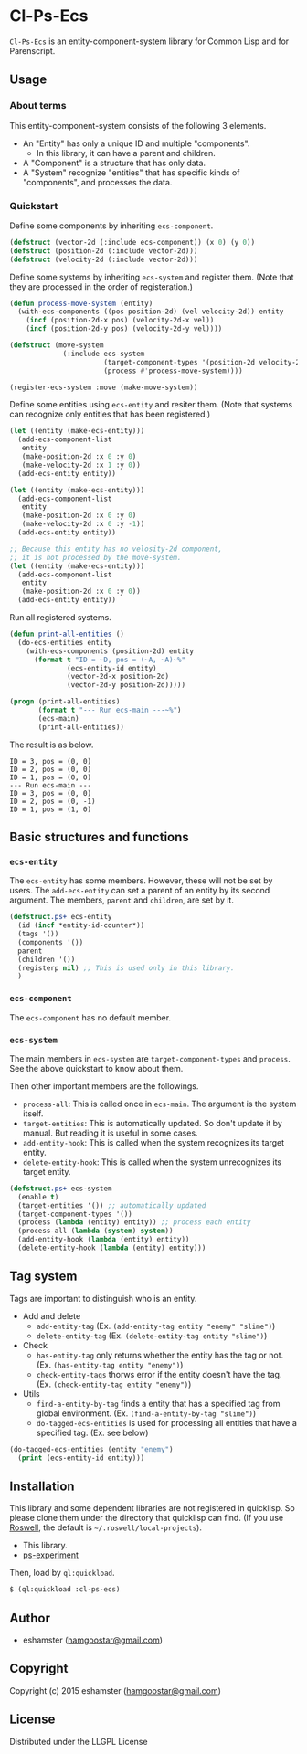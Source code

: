 # Cl-Ps-Ecs

`Cl-Ps-Ecs` is an entity-component-system library for Common Lisp and for Parenscript.



## Usage

### About terms

This entity-component-system consists of the following 3 elements.

- An "Entity" has only a unique ID and multiple "components".
	- In this library, it can have a parent and children.
- A "Component" is a structure that has only data.
- A "System" recognize "entities" that has specific kinds of "components", and processes the data.

### Quickstart

Define some components by inheriting `ecs-component`.

```lisp
(defstruct (vector-2d (:include ecs-component)) (x 0) (y 0))
(defstruct (position-2d (:include vector-2d)))
(defstruct (velocity-2d (:include vector-2d)))
```

Define some systems by inheriting `ecs-system` and register them. (Note that they are processed in the order of registeration.)

```lisp
(defun process-move-system (entity)
  (with-ecs-components ((pos position-2d) (vel velocity-2d)) entity
    (incf (position-2d-x pos) (velocity-2d-x vel))
    (incf (position-2d-y pos) (velocity-2d-y vel))))

(defstruct (move-system
             (:include ecs-system
                       (target-component-types '(position-2d velocity-2d))
                       (process #'process-move-system))))

(register-ecs-system :move (make-move-system))
```

Define some entities using `ecs-entity` and resiter them. (Note that systems can recognize only entities that has been registered.)

```lisp
(let ((entity (make-ecs-entity)))
  (add-ecs-component-list
   entity
   (make-position-2d :x 0 :y 0)
   (make-velocity-2d :x 1 :y 0))
  (add-ecs-entity entity))

(let ((entity (make-ecs-entity)))
  (add-ecs-component-list
   entity
   (make-position-2d :x 0 :y 0)
   (make-velocity-2d :x 0 :y -1))
  (add-ecs-entity entity))

;; Because this entity has no velosity-2d component,
;; it is not processed by the move-system.
(let ((entity (make-ecs-entity)))
  (add-ecs-component-list
   entity
   (make-position-2d :x 0 :y 0))
  (add-ecs-entity entity))
```

Run all registered systems.

```lisp
(defun print-all-entities ()
  (do-ecs-entities entity
    (with-ecs-components (position-2d) entity
      (format t "ID = ~D, pos = (~A, ~A)~%"
              (ecs-entity-id entity)
              (vector-2d-x position-2d)
              (vector-2d-y position-2d)))))

(progn (print-all-entities)
       (format t "--- Run ecs-main ---~%")
       (ecs-main)
       (print-all-entities))
```

The result is as below.

```text
ID = 3, pos = (0, 0)
ID = 2, pos = (0, 0)
ID = 1, pos = (0, 0)
--- Run ecs-main ---
ID = 3, pos = (0, 0)
ID = 2, pos = (0, -1)
ID = 1, pos = (1, 0)
```

## Basic structures and functions

### `ecs-entity`

The `ecs-entity` has some members. However, these will not be set by users. The `add-ecs-entity` can set a parent of an entity by its second argument. The members, `parent` and `children`, are set by it.

```lisp
(defstruct.ps+ ecs-entity
  (id (incf *entity-id-counter*))
  (tags '())
  (components '())
  parent
  (children '())
  (registerp nil) ;; This is used only in this library.
  )
```

### `ecs-component`

The `ecs-component` has no default member.

### `ecs-system`

The main members in `ecs-system` are `target-component-types` and `process`. See the above quickstart to know about them. 

Then other important members are the followings.

- `process-all`: This is called once in `ecs-main`. The argument is the system itself.
- `target-entities`: This is automatically updated. So don't update it by manual. But reading it is useful in some cases.
- `add-entity-hook`: This is called when the system recognizes its target entity.
- `delete-entity-hook`: This is called when the system unrecognizes its target entity.

```lisp
(defstruct.ps+ ecs-system
  (enable t)
  (target-entities '()) ;; automatically updated
  (target-component-types '())
  (process (lambda (entity) entity)) ;; process each entity
  (process-all (lambda (system) system))
  (add-entity-hook (lambda (entity) entity))
  (delete-entity-hook (lambda (entity) entity)))
```

## Tag system

Tags are important to distinguish who is an entity.

- Add and delete
	- `add-entity-tag` (Ex. `(add-entity-tag entity "enemy" "slime")`)
	- `delete-entity-tag` (Ex. `(delete-entity-tag entity "slime")`)
- Check
	- `has-entity-tag` only returns whether the entity has the tag or not. (Ex. `(has-entity-tag entity "enemy")`)
	- `check-entity-tags` thorws error if the entity doesn't have the tag. (Ex. `(check-entity-tag entity "enemy")`)
- Utils
	- `find-a-entity-by-tag` finds a entity that has a specified tag from global environment. (Ex. `(find-a-entity-by-tag "slime")`)
	- `do-tagged-ecs-entities` is used for processing all entities that have a specified tag. (Ex. see below)

```lisp
(do-tagged-ecs-entities (entity "enemy")
  (print (ecs-entity-id entity)))
```

## Installation

This library and some dependent libraries are not registered in quicklisp. So please clone them under the directory that quicklisp can find. (If you use [Roswell](https://github.com/roswell/roswell), the default is `~/.roswell/local-projects`).

- This library.
- [ps-experiment](https://github.com/eshamster/ps-experiment)

Then, load by `ql:quickload`.

```lisp
$ (ql:quickload :cl-ps-ecs)
```

## Author

* eshamster (hamgoostar@gmail.com)

## Copyright

Copyright (c) 2015 eshamster (hamgoostar@gmail.com)

## License

Distributed under the LLGPL License
